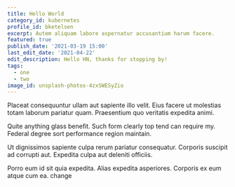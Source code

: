```yaml
---
title: Hello World
category_id: kubernetes
profile_id: bketelsen
excerpt: Autem aliquam labore aspernatur accusantium harum facere.
featured: true
publish_date: '2021-03-19 15:00'
last_edit_date: '2021-04-22'
edit_description: Hello HN, thanks for stopping by!
tags:
  - one
  - two
image_id: unsplash-photos-4zxSWESyZio
---
```


Placeat consequuntur ullam aut sapiente illo velit. Eius facere ut molestias totam laborum pariatur quam. Praesentium quo veritatis expedita animi.

Quite anything glass benefit. Such form clearly top tend can require my. Federal degree sort performance region maintain.

Ut dignissimos sapiente culpa rerum pariatur consequatur. Corporis suscipit ad corrupti aut. Expedita culpa aut deleniti officiis.

Porro eum id sit quia expedita. Alias expedita asperiores. Corporis ex eum atque cum ea. change
